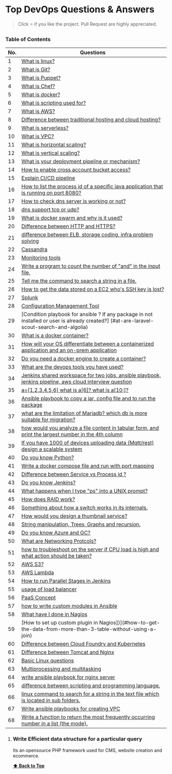 # Top DevOps Questions & Answers

> Click :star: if you like the project. Pull Request are highly appreciated.

### Table of Contents

| No. | Questions |
| --- | --------- |
|1  | [What is linux?](#What-is-WordPress) |
|2  | [What is Git?](#Which-year-was-WordPress-released) |
|3  | [What is Puppet?](#What-are-minimum-requirements-to-run-WordPress) |
|4  | [What is Chef?](#what-are-Default-ports-for-MySQL-Email-etc) |
|5  | [What is docker?](#What-is-a-plugin-in-WordPress-List-plugin-that-comes-with-WordPress) |
|6  | [What is scripting used for?](#What-is-the-difference-between-wordpress-com-and-wordpress-org) |
|7  | [What is AWS?](#Where-is-WordPress-content-stored) |
|8  | [Difference between traditional hosting and cloud hosting?](#What-are-the-differences-between-Posts-and-Pages) |
|9  | [What is serverless?](#What-are-the-types-of-hooks-in-WP-and-what-are-their-functions?) |
|10 | [What is VPC?](#What-is-an-action-hook) |
|11 | [What is horizontal scaling?](#What-is-a-filter-hook) |
|12 | [What is vertical scaling?](#How-do-you-enable-debug-mode-in-WP)
|13 | [What is your deployment pipeline or mechanism?](#What-is-a-WordPress-taxonomy) |
|14 | [How to enable cross account bucket access?](#what-is-repository-pattern) |
|15 | [Explain CI/CD pipeline](#Is-WordPres-secure) |
|16 | [How to list the process id of a specific java application that is running on port 8080?](#How-many-default-tables-are-the-WordPress-Can-you-list-them) |
|17 | [How to check dns server is working or not?](#What-is-default-table-prefix-for-wordpress) |
|18 | [dns support tcp or udp?](#how-to-setup-emails) |
|19 | [What is docker swarm and why is it used?](#what-are-queues) |
|20 | [Difference  between HTTP and HTTPS?](#what-are-jobs)
|21 | [difference between ELB, storage coding, infra problem solving](#what-are-advanced-eloquent-and-query-builder) |
|22 | [Cassandra](#which-is-error-management) |
|23 | [Monitoring tools](#how-to-create-an-api) |
|24 | [Write a program to count the number of "and" in the input file.](#what-are-events) |
|25 | [Tell me the command to search a string in a file.](#what-are-listeners) |
|26 | [How to get the data stored on a EC2 who's SSH key is lost?](#what-are-payments-and-cashier) |
|27 | [Splunk](#what-is-test-driven-development) |
|28 | [Configuration Management Tool](#what-is-package-development) |
|29 | [Condition playbook for ansible ? If any package in not installed or user is already created?] (#at-are-laravel-scout-search-and-algolia) |
|30 | [What is a docker container?](#what-is-socialite-auth) |
|31 | [How will your OS differentiate between a containerized application and an on-prem application](#hat-is-vue-js) |
|32 | [Do you need a docker engine to create a container?](#How-to-connect-Laravel-with-other-SQL-databases) |
|33 | [What are the devops tools you have used?](#How-to-connect-Laravel-with-non-SQL-databases) |
|34 | [Jenkins shared workspace for two jobs, ansible playbook, jenkins pipeline, aws cloud interview question](#what-is-lumen) |
|35 | [a=[1,2,3,4,5,6] what is a[6]? what is a[10:]?](#what-is-redis) |
|36 | [Ansible playbook to copy a jar, config file and to run the package](#what-is-memcache) |
|37 | [what are the limitation of Mariadb? which db is more suitable for migration?](#What-is-Horizontal-scaling) |
|38 | [how would you analyze a file content in tabular form, and print the largest number in the 4th column](#What-is-Vertical-scaling) |
|39 | [If you have 1000 of devices uploading data (Mqtt/rest) design a scalable system](#What--Single-Page-Application-in-Laravel) |
|40 | [Do you know Python?](#What-are-Microservices-in-Laravel) |
|41 | [Write a docker compose file and run with port mapping](#what-is-CSRF-and-JWT-token) |
|42 | [Difference between Service vs Process id ?](#what-is-soa) |
|43 | [Do you know Jenkins?](#what-are-validators) |
|44 | [What happens when I type "ps" into a UNIX prompt?](#what-is-composer) |
|45 | [How does RAID work?](#what-is-symfony) |
|46 | [Something about how a switch works in its internals.](#what-is-route-caching) |
|47 | [How would you design a thumbnail service?](#default-packages) |
|48 | [String manipulation, Trees, Graphs and recursion.](#what-are-named-routes) |
|49 | [Do you know Azure and GC?](#what-is-dependency-injection) |
|50 | [What are Networking Protcols?](#what-are-contracts) |
|51 | [how to troubleshoot on the server if CPU load is high and what action should be taken?](#what-is-query-log) |
|52 | [AWS S3?](#what-are-laravel-traits) |
|53 | [AWS Lambda](#what-are-Bundles-in-Laravel) |
|54 | [How to run Parallel Stages in Jenkins ](#what-are-system-requirements-for-laravel) |
|55 | [usage of load balancer](#what-are-aggregate-methods-in-query-builder) |
|56 | [PaaS Concept](#what-is-singelton-design-pattern) |
|57 | [how to write custom modules in Ansible ](#what-is-reverse-routing) | 
|58 | [What have I done in Nagios](#what-are-Popular-composer-packages) |
|59 | [How to set up custom plugin in Nagios])](#how-to-get-the-data-from-more-than-3-table-without-using-a-join) |
|60 | [Difference between Cloud Foundry and Kubernetes ](#list-some-artisan-commands) |
|61 | [Difference between Tomcat and Nginx](#what-are-sessions) |
|62 | [Basic Linux questions](#what-are-cookies) |
|63 | [Multiprocessing and multitasking](#what-is-current-version-of-PHP-MySQL-Laravel-MongoDB-etc) |
|64 | [write ansible playbook for nginx server](#Describe-design-architecture-of-an-app) |
|65 | [ difference between scripting and programming language.](#What-are-SQL-Injections) |
|66 | [linux command to search for a string in the text file which is located in sub folders.](#How-to-call-static-methods) |
|67 | [Write ansible playbooks for creating VPC](#How-to-achieve-multiple-DB-hosts)
|68 | [Write a function to return the most frequently occurring number in a list (the mode).](#what-is-Abstract-class) |


 
1. ### Write Efficient data structure for a particular query

    Its an opensource PHP framework used for CMS, website creation and ecommerce.

   **[⬆ Back to Top](#types-of-routes)**
